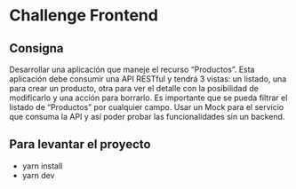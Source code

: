 # Challenge Frontend
## Consigna

Desarrollar una aplicación que maneje el recurso “Productos”. Esta aplicación
debe consumir una API RESTful y tendrá 3 vistas: un listado, una para crear un
producto, otra para ver el detalle con la posibilidad de modificarlo y una acción
para borrarlo. Es importante que se pueda filtrar el listado de “Productos” por
cualquier campo. Usar un Mock para el servicio que consuma la API y así poder
probar las funcionalidades sin un backend.

## Para levantar el proyecto

- yarn install
- yarn dev